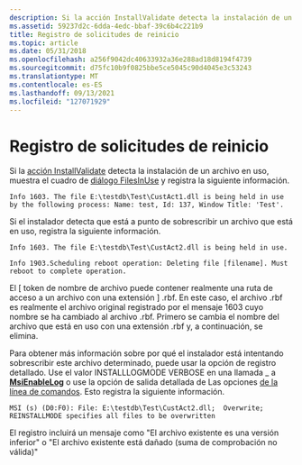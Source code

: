 ```yaml
---
description: Si la acción InstallValidate detecta la instalación de un archivo en uso, muestra el cuadro de diálogo FilesInUse y registra la siguiente información.
ms.assetid: 59237d2c-6dda-4edc-bbaf-39c6b4c221b9
title: Registro de solicitudes de reinicio
ms.topic: article
ms.date: 05/31/2018
ms.openlocfilehash: a256f9042dc40633932a36e288ad18d8194f4739
ms.sourcegitcommit: d75fc10b9f0825bbe5ce5045c90d4045e3c53243
ms.translationtype: MT
ms.contentlocale: es-ES
ms.lasthandoff: 09/13/2021
ms.locfileid: "127071929"
---
```

# <a name="logging-of-reboot-requests"></a>Registro de solicitudes de reinicio

Si la [acción InstallValidate](installvalidate-action.md) detecta la instalación de un archivo en uso, muestra el cuadro de [diálogo FilesInUse](filesinuse-dialog.md) y registra la siguiente información.

``` syntax
Info 1603. The file E:\testdb\Test\CustAct1.dll is being held in use
by the following process: Name: test, Id: 137, Window Title: 'Test'.
```

Si el instalador detecta que está a punto de sobrescribir un archivo que está en uso, registra la siguiente información.

``` syntax
Info 1603. The file E:\testdb\Test\CustAct2.dll is being held in use.

Info 1903.Scheduling reboot operation: Deleting file [filename]. Must 
reboot to complete operation.
```

El \[ token de nombre de archivo puede contener realmente una ruta de acceso a un archivo con una extensión \] .rbf. En este caso, el archivo .rbf es realmente el archivo original registrado por el mensaje 1603 cuyo nombre se ha cambiado al archivo .rbf. Primero se cambia el nombre del archivo que está en uso con una extensión .rbf y, a continuación, se elimina.

Para obtener más información sobre por qué el instalador está intentando sobrescribir este archivo determinado, puede usar la opción de registro detallado. Use el valor INSTALLLOGMODE VERBOSE en una llamada \_ a [**MsiEnableLog**](/windows/desktop/api/Msi/nf-msi-msienableloga) o use la opción de salida detallada de Las opciones [de la línea de comandos](command-line-options.md). Esto registra la siguiente información.

``` syntax
MSI (s) (D0:F0): File: E:\testdb\Test\CustAct2.dll;  Overwrite;  
REINSTALLMODE specifies all files to be overwritten
```

El registro incluirá un mensaje como "El archivo existente es una versión inferior" o "El archivo existente está dañado (suma de comprobación no válida)"

 

 



